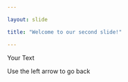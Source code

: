```yaml
---

layout: slide

title: "Welcome to our second slide!"

---
```


Your Text

Use the left arrow to go back
